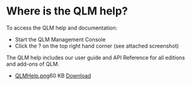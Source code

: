 # Where is the QLM help?

To access the QLM help and documentation:

* Start the QLM Management Console
* Click the ? on the top right hand corner (see attached screenshot)

The QLM help includes our user guide and API Reference for all editions and add-ons of QLM.

* [QLMHelp.png](https://support.soraco.co/hc/en-us/article\_attachments/201935564)60 KB [Download](https://support.soraco.co/hc/en-us/article\_attachments/201935564)
